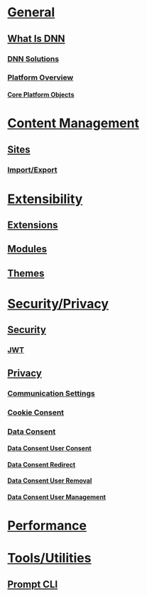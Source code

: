 # [General](xref:general)

## [What Is DNN](xref:dnn)

### [DNN Solutions](xref:dnn-overview)

### [Platform Overview](xref:platform-overview-overview)

#### [Core Platform Objects](xref:platform-overview-core-objects)

# [Content Management](xref:content-management)

## [Sites](xref:sites)

### [Import/Export](xref:import-export)

# [Extensibility](xref:extensibility)

## [Extensions](xref:extensions)

## [Modules](xref:modules)

## [Themes](xref:themes)

# [Security/Privacy](xref:security-privacy)

## [Security](xref:platform-overview-security)

### [JWT](xref:jwt)

## [Privacy](xref:privacy)

### [Communication Settings](xref:privacy-communication-settings)

### [Cookie Consent](xref:cookie-consent)

### [Data Consent](xref:data-consent-overview)

#### [Data Consent User Consent](xref:data-consent-user-consent)

#### [Data Consent Redirect](xref:data-consent-redirect)

#### [Data Consent User Removal](xref:data-consent-user-delete)

#### [Data Consent User Management](xref:data-consent-user-management)

# [Performance](xref:performance)

# [Tools/Utilities](xref:tools-utilities)

## [Prompt CLI](xref:prompt)
